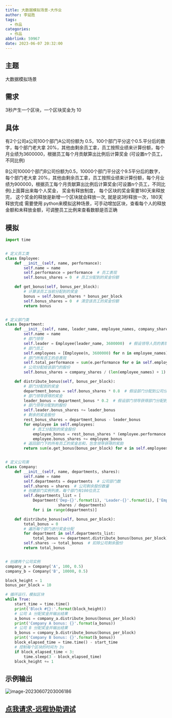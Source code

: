 ```yaml
---
title: 大数据模拟场景-大作业
author: 李延胜
tags:
  - 作品
categories:
  - 作品
abbrlink: 59967
date: 2023-06-07 20:32:00
---
```

## 主题

大数据模拟场景

## 需求

3秒产生一个区块，一个区块奖金为 10

## 具体

有2个公司a公司100个部门A公司份额为 0.5，100个部门平分这个0.5.平分后的数字，每个部门老大拿 20%，其他由剩余员工拿，员工按照业绩来计算份额，每个月业绩为3600000，根据员工每个月贡献算出比例后计算奖金 (可设置n个员工，不同比例)

B公司10000个部门B公司份额为0.5，10000个部门平分这个9.5平分后的数字，每个部门老大拿 20%，其他由剩余员工拿，员工按照业绩来计算份额，每个月业绩为900000，根据员工每个月贡献算出比例后计算奖金(可设置n个员工，不同比例)上面算出来每个人奖金，
奖金有释放制度，
每个区块的奖金需要180天来释放完，
这个奖金的释放是新增一个区块就会释放一次,
就是说3秒释放一次，180天释放完成
需要使用 python来模拟这种场景，可手动增加区块，查看每个人的释放金额和未释放金额，可调整员工比例来查看数额是否正确

## 模拟

```python
import time


# 定义员工类
class Employee:
    def __init__(self, name, performance):
        self.name = name
        self.performance = performance  # 员工表现
        self.bonus_shares = 0  # 员工分配到的奖金份额

    def get_bonus(self, bonus_per_block):
        # 计算该员工当前分配到的奖金
        bonus = self.bonus_shares * bonus_per_block
        self.bonus_shares = 0  # 清空该员工的奖金份额
        return bonus


# 定义部门类
class Department:
    def __init__(self, name, leader_name, employee_names, company_shares):
        self.name = name
        # 部门领导
        self.leader = Employee(leader_name, 3600000)  # 假设领导人员的表现固定为 3600000
        # 部门员工
        self.employees = [Employee(n, 3600000) for n in employee_names]  # 假设员工表现固定为 3600000
        # 部门所有员工的总表现
        self.total_performance = sum(e.performance for e in self.employees)
        # 公司分配给该部门的股份
        self.bonus_shares = company_shares / (len(employee_names) + 1)  # +1是因为要算上部门领导的份额

    def distribute_bonus(self, bonus_per_block):
        # 部门分配到的奖金
        department_bonus = self.bonus_shares * 0.8  # 假设部门分配到公司分配给该部门的股份的80%
        # 部门领导获得的奖金
        leader_bonus = department_bonus * 0.2  # 假设部门领导获得部门分配到的奖金的20%
        # 部门领导分配到的股份
        self.leader.bonus_shares += leader_bonus
        # 剩余的奖金股份
        rest_bonus_shares = department_bonus - leader_bonus
        for employee in self.employees:
            # 员工分配到的奖金股份
            employee_bonus = rest_bonus_shares * (employee.performance / self.total_performance)
            employee.bonus_shares += employee_bonus
        # 返回部门下的所有员工的奖金总和，包含领导获得的奖励
        return sum(e.get_bonus(bonus_per_block) for e in self.employees) + self.leader.get_bonus(bonus_per_block)


# 定义公司类
class Company:
    def __init__(self, name, departments, shares):
        self.name = name
        self.departments = departments  # 公司部门数
        self.shares = shares  # 公司剩余股份数量
        # 创建部门实例列表，每个部门有100位员工
        self.departments_list = [
            Department('Dep-{}'.format(i), 'Leader-{}'.format(i), ['Emp-{}-{}'.format(i, j) for j in range(100)],
                       shares / departments)
            for i in range(departments)]

    def distribute_bonus(self, bonus_per_block):
        total_bonus = 0
        # 遍历每个部门进行奖金分配
        for department in self.departments_list:
            total_bonus += department.distribute_bonus(bonus_per_block)
        self.shares -= total_bonus  # 扣除公司剩余股份
        return total_bonus


# 创建两个公司实例
company_a = Company('A', 100, 0.5)
company_b = Company('B', 10000, 0.5)

block_height = 1
bonus_per_block = 10

# 循环运行，模拟区块
while True:
    start_time = time.time()
    print('Block #{}:'.format(block_height))
    # 公司 A 分配奖金并输出结果
    a_bonus = company_a.distribute_bonus(bonus_per_block)
    print('Company A bonus: {}'.format(a_bonus))
    # 公司 B 分配奖金并输出结果
    b_bonus = company_b.distribute_bonus(bonus_per_block)
    print('Company B bonus: {}'.format(b_bonus))
    block_elapsed_time = time.time() - start_time
    # 控制每个区块的时间为 3s
    if block_elapsed_time < 3:
        time.sleep(3 - block_elapsed_time)
    block_height += 1
```

## 示例输出

![image-20230607203006186](http://liyansheng.top/typora/image-20230607203006186.png)

## [点我请求-远程协助调试](https://yan-sheng-li.gitee.io/remote_help/)